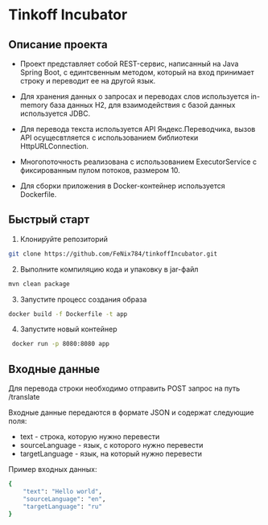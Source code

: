 # Tinkoff Incubator

## Описание проекта

* Проект представляет собой REST-сервис, написанный на Java Spring Boot, с единтсвенным методом, который на вход принимает строку и переводит ее на другой язык.

* Для хранения данных о запросах и переводах слов используется in-memory база данных H2, для взаимодействия с базой данных используется JDBC.

* Для перевода текста используется API Яндекс.Переводчика, вызов API осущесвтляется с использованием библиотеки HttpURLConnection.

* Многопоточность реализована с использованием ExecutorService с фиксированным пулом потоков, размером 10.

* Для сборки приложения в Docker-контейнер используется Dockerfile.

## Быстрый старт

1. Клонируйте репозиторий
```sh 
git clone https://github.com/FeNix784/tinkoffIncubator.git
```
   
2. Выполните компиляцию кода и упаковку в jar-файл
```sh 
mvn clean package
```

3. Запустите процесс создания образа
```sh 
docker build -f Dockerfile -t app
```

4. Запустите новый контейнер 
```sh 
 docker run -p 8080:8080 app
```

## Входные данные
Для перевода строки необходимо отправить POST запрос на путь /translate

Входные данные передаются в формате JSON и содержат следующие поля:

* text - строка, которую нужно перевести
* sourceLanguage - язык, с которого нужно перевести
* targetLanguage - язык, на который нужно перевести

Пример входных данных:

```sh
{
    "text": "Hello world",
    "sourceLanguage": "en",
    "targetLanguage": "ru"
}
```
